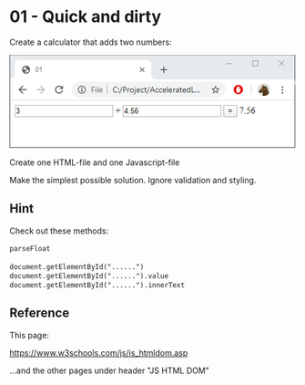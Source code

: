 # 01 - Quick and dirty

Create a calculator that adds two numbers:

![](img/01.png)

Create one HTML-file and one Javascript-file

Make the simplest possible solution. Ignore validation and styling.

## Hint

Check out these methods:

    parseFloat

    document.getElementById("......")
    document.getElementById("......").value
    document.getElementById("......").innerText


## Reference

This page:

https://www.w3schools.com/js/js_htmldom.asp

...and the other pages under header "JS HTML DOM"
